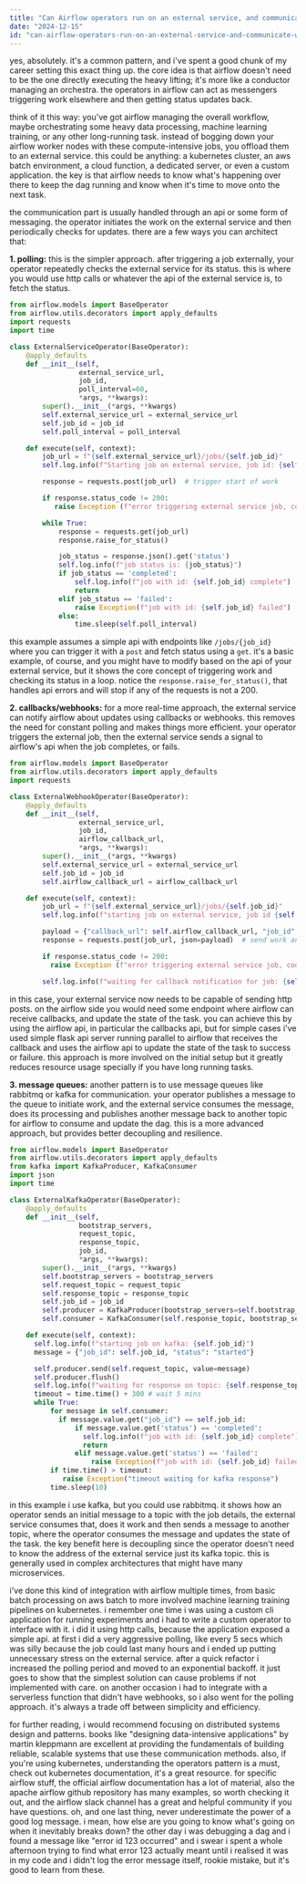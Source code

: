 ```yaml
---
title: "Can Airflow operators run on an external service, and communicate with Airflow to update the progress of the DAG?"
date: "2024-12-15"
id: "can-airflow-operators-run-on-an-external-service-and-communicate-with-airflow-to-update-the-progress-of-the-dag"
---
```


yes, absolutely. it's a common pattern, and i've spent a good chunk of my career setting this exact thing up.  the core idea is that airflow doesn't need to be the one directly executing the heavy lifting; it's more like a conductor managing an orchestra. the operators in airflow can act as messengers triggering work elsewhere and then getting status updates back.

think of it this way: you’ve got airflow managing the overall workflow, maybe orchestrating some heavy data processing, machine learning training, or any other long-running task. instead of bogging down your airflow worker nodes with these compute-intensive jobs, you offload them to an external service. this could be anything: a kubernetes cluster, an aws batch environment, a cloud function, a dedicated server, or even a custom application. the key is that airflow needs to know what's happening over there to keep the dag running and know when it's time to move onto the next task.

the communication part is usually handled through an api or some form of messaging. the operator initiates the work on the external service and then periodically checks for updates. there are a few ways you can architect that:

**1. polling:** this is the simpler approach. after triggering a job externally, your operator repeatedly checks the external service for its status. this is where you would use http calls or whatever the api of the external service is, to fetch the status.
```python
from airflow.models import BaseOperator
from airflow.utils.decorators import apply_defaults
import requests
import time

class ExternalServiceOperator(BaseOperator):
    @apply_defaults
    def __init__(self,
                 external_service_url,
                 job_id,
                 poll_interval=60,
                 *args, **kwargs):
        super().__init__(*args, **kwargs)
        self.external_service_url = external_service_url
        self.job_id = job_id
        self.poll_interval = poll_interval

    def execute(self, context):
        job_url = f"{self.external_service_url}/jobs/{self.job_id}"
        self.log.info(f"Starting job on external service, job id: {self.job_id}")

        response = requests.post(job_url)  # trigger start of work

        if response.status_code != 200:
           raise Exception (f"error triggering external service job, code {response.status_code}")

        while True:
            response = requests.get(job_url)
            response.raise_for_status()

            job_status = response.json().get('status')
            self.log.info(f"job status is: {job_status}")
            if job_status == 'completed':
                self.log.info(f"job with id: {self.job_id} complete")
                return
            elif job_status == 'failed':
                raise Exception(f"job with id: {self.job_id} failed")
            else:
                time.sleep(self.poll_interval)
```
this example assumes a simple api with endpoints like `/jobs/{job_id}` where you can trigger it with a `post` and fetch status using a `get`. it's a basic example, of course, and you might have to modify based on the api of your external service, but it shows the core concept of triggering work and checking its status in a loop. notice the `response.raise_for_status()`, that handles api errors and will stop if any of the requests is not a 200.

**2. callbacks/webhooks:** for a more real-time approach, the external service can notify airflow about updates using callbacks or webhooks. this removes the need for constant polling and makes things more efficient. your operator triggers the external job, then the external service sends a signal to airflow's api when the job completes, or fails.
```python
from airflow.models import BaseOperator
from airflow.utils.decorators import apply_defaults
import requests

class ExternalWebhookOperator(BaseOperator):
    @apply_defaults
    def __init__(self,
                 external_service_url,
                 job_id,
                 airflow_callback_url,
                 *args, **kwargs):
        super().__init__(*args, **kwargs)
        self.external_service_url = external_service_url
        self.job_id = job_id
        self.airflow_callback_url = airflow_callback_url

    def execute(self, context):
        job_url = f"{self.external_service_url}/jobs/{self.job_id}"
        self.log.info(f"starting job on external service, job id {self.job_id}")

        payload = {"callback_url": self.airflow_callback_url, "job_id": self.job_id}
        response = requests.post(job_url, json=payload)  # send work and callback

        if response.status_code != 200:
          raise Exception (f"error triggering external service job, code {response.status_code}")

        self.log.info(f"waiting for callback notification for job: {self.job_id}")
```
in this case, your external service now needs to be capable of sending http posts. on the airflow side you would need some endpoint where airflow can receive callbacks, and update the state of the task. you can achieve this by using the airflow api, in particular the callbacks api, but for simple cases i've used simple flask api server running parallel to airflow that receives the callback and uses the airflow api to update the state of the task to success or failure. this approach is more involved on the initial setup but it greatly reduces resource usage specially if you have long running tasks.

**3. message queues:**  another pattern is to use message queues like rabbitmq or kafka for communication. your operator publishes a message to the queue to initiate work, and the external service consumes the message, does its processing and publishes another message back to another topic for airflow to consume and update the dag. this is a more advanced approach, but provides better decoupling and resilience.
```python
from airflow.models import BaseOperator
from airflow.utils.decorators import apply_defaults
from kafka import KafkaProducer, KafkaConsumer
import json
import time

class ExternalKafkaOperator(BaseOperator):
    @apply_defaults
    def __init__(self,
                 bootstrap_servers,
                 request_topic,
                 response_topic,
                 job_id,
                 *args, **kwargs):
        super().__init__(*args, **kwargs)
        self.bootstrap_servers = bootstrap_servers
        self.request_topic = request_topic
        self.response_topic = response_topic
        self.job_id = job_id
        self.producer = KafkaProducer(bootstrap_servers=self.bootstrap_servers, value_serializer=lambda v: json.dumps(v).encode('utf-8'))
        self.consumer = KafkaConsumer(self.response_topic, bootstrap_servers=self.bootstrap_servers,  value_deserializer=lambda m: json.loads(m.decode('utf-8')), auto_offset_reset='earliest')

    def execute(self, context):
      self.log.info(f"starting job on kafka: {self.job_id}")
      message = {"job_id": self.job_id, "status": "started"}

      self.producer.send(self.request_topic, value=message)
      self.producer.flush()
      self.log.info(f"waiting for response on topic: {self.response_topic} for job: {self.job_id}")
      timeout = time.time() + 300 # wait 5 mins
      while True:
          for message in self.consumer:
            if message.value.get("job_id") == self.job_id:
                if message.value.get('status') == 'completed':
                  self.log.info(f"job with id: {self.job_id} complete")
                  return
                elif message.value.get('status') == 'failed':
                    raise Exception(f"job with id: {self.job_id} failed")
          if time.time() > timeout:
             raise Exception("timeout waiting for kafka response")
          time.sleep(10)
```
in this example i use kafka, but you could use rabbitmq. it shows how an operator sends an initial message to a topic with the job details, the external service consumes that, does it work and then sends a message to another topic, where the operator consumes the message and updates the state of the task. the key benefit here is decoupling since the operator doesn't need to know the address of the external service just its kafka topic. this is generally used in complex architectures that might have many microservices.

i've done this kind of integration with airflow multiple times, from basic batch processing on aws batch to more involved machine learning training pipelines on kubernetes. i remember one time i was using a custom cli application for running experiments and i had to write a custom operator to interface with it. i did it using http calls, because the application exposed a simple api. at first i did a very aggressive polling, like every 5 secs which was silly because the job could last many hours and i ended up putting unnecessary stress on the external service. after a quick refactor i increased the polling period and moved to an exponential backoff. it just goes to show that the simplest solution can cause problems if not implemented with care. on another occasion i had to integrate with a serverless function that didn't have webhooks, so i also went for the polling approach. it's always a trade off between simplicity and efficiency.

for further reading, i would recommend focusing on distributed systems design and patterns. books like "designing data-intensive applications" by martin kleppmann are excellent at providing the fundamentals of building reliable, scalable systems that use these communication methods. also, if you're using kubernetes, understanding the operators pattern is a must, check out kubernetes documentation, it's a great resource. for specific airflow stuff, the official airflow documentation has a lot of material, also the apache airflow github repository has many examples, so worth checking it out, and the airflow slack channel has a great and helpful community if you have questions. oh, and one last thing, never underestimate the power of a good log message. i mean, how else are you going to know what's going on when it inevitably breaks down? the other day i was debugging a dag and i found a message like "error id 123 occurred" and i swear i spent a whole afternoon trying to find what error 123 actually meant until i realised it was in my code and i didn't log the error message itself, rookie mistake, but it's good to learn from these.
